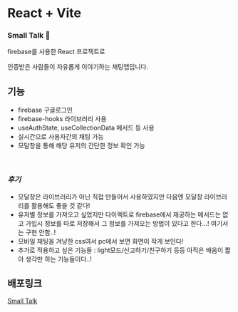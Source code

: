 # React + Vite

### Small Talk 🤗

firebase를 사용한 React 프로젝트로

인증받은 사람들이 자유롭게 이야기하는 채팅앱입니다.

## 기능

- firebase 구글로그인
- firebase-hooks 라이브러리 사용
- useAuthState, useCollectionData 메서드 등 사용
- 실시간으로 사용자간의 채팅 가능
- 모달창을 통해 해당 유저의 간단한 정보 확인 가능

<br>

### _후기_

- 모달창은 라이브러리가 아닌 직접 만들어서 사용하였지만 다음엔 모달창 라이브러리를 활용해도 좋을 것 같다!
- 유저별 정보를 가져오고 싶었지만 다이렉트로 firebase에서 제공하는 메서드는 없고 가입시 정보를 따로 저장해서 그 정보를 가져오는 방법이 있다고 한다...! 여기서는 구현 안함..!
- 모바일 채팅을 겨냥한 css여서 pc에서 보면 화면이 작게 보인다!
- 추가로 적용하고 싶은 기능들 : light모드/신고하기/친구하기 등등 아직은 배움이 짧아 생각만 하는 기능들이다..!

## 배포링크

<a href="">Small Talk</a>
